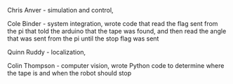 Chris Anver - simulation and control, 

Cole Binder - system integration, wrote code that read the flag sent from the pi that told the arduino that the tape was found, and then read the angle that was sent from the pi until the stop flag was sent

Quinn Ruddy - localization, 

Colin Thompson - computer vision, wrote Python code to determine where the tape is and when the robot should stop
